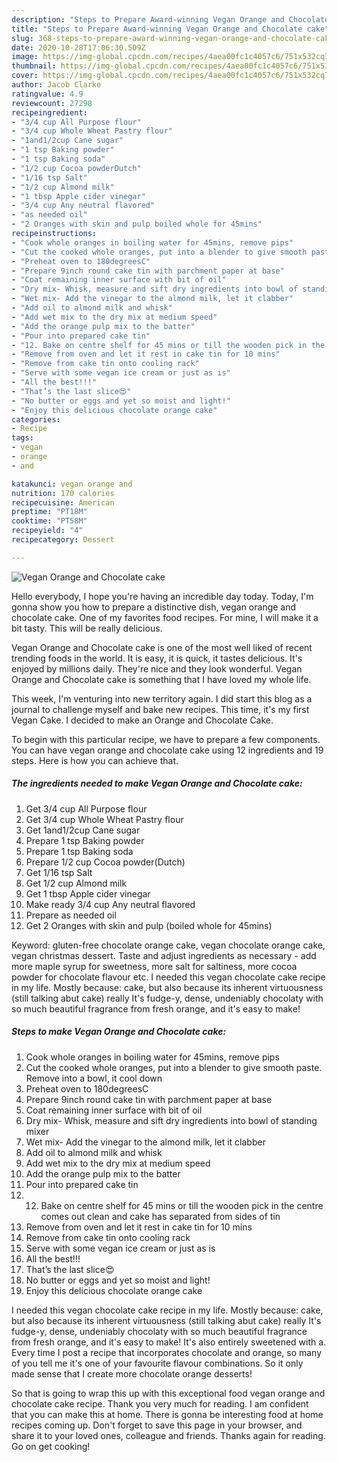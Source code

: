 ```yaml
---
description: "Steps to Prepare Award-winning Vegan Orange and Chocolate cake"
title: "Steps to Prepare Award-winning Vegan Orange and Chocolate cake"
slug: 368-steps-to-prepare-award-winning-vegan-orange-and-chocolate-cake
date: 2020-10-28T17:06:30.509Z
image: https://img-global.cpcdn.com/recipes/4aea00fc1c4057c6/751x532cq70/vegan-orange-and-chocolate-cake-recipe-main-photo.jpg
thumbnail: https://img-global.cpcdn.com/recipes/4aea00fc1c4057c6/751x532cq70/vegan-orange-and-chocolate-cake-recipe-main-photo.jpg
cover: https://img-global.cpcdn.com/recipes/4aea00fc1c4057c6/751x532cq70/vegan-orange-and-chocolate-cake-recipe-main-photo.jpg
author: Jacob Clarke
ratingvalue: 4.9
reviewcount: 27298
recipeingredient:
- "3/4 cup All Purpose flour"
- "3/4 cup Whole Wheat Pastry flour"
- "1and1/2cup Cane sugar"
- "1 tsp Baking powder"
- "1 tsp Baking soda"
- "1/2 cup Cocoa powderDutch"
- "1/16 tsp Salt"
- "1/2 cup Almond milk"
- "1 tbsp Apple cider vinegar"
- "3/4 cup Any neutral flavored"
- "as needed oil"
- "2 Oranges with skin and pulp boiled whole for 45mins"
recipeinstructions:
- "Cook whole oranges in boiling water for 45mins, remove pips"
- "Cut the cooked whole oranges, put into a blender to give smooth paste. Remove into a bowl, it cool down"
- "Preheat oven to 180degreesC"
- "Prepare 9inch round cake tin with parchment paper at base"
- "Coat remaining inner surface with bit of oil"
- "Dry mix- Whisk, measure and sift dry ingredients into bowl of standing mixer"
- "Wet mix- Add the vinegar to the almond milk, let it clabber"
- "Add oil to almond milk and whisk"
- "Add wet mix to the dry mix at medium speed"
- "Add the orange pulp mix to the batter"
- "Pour into prepared cake tin"
- "12. Bake on centre shelf for 45 mins or till the wooden pick in the centre comes out clean and cake has separated from sides of tin"
- "Remove from oven and let it rest in cake tin for 10 mins"
- "Remove from cake tin onto cooling rack"
- "Serve with some vegan ice cream or just as is"
- "All the best!!!"
- "That’s the last slice😍"
- "No butter or eggs and yet so moist and light!"
- "Enjoy this delicious chocolate orange cake"
categories:
- Recipe
tags:
- vegan
- orange
- and

katakunci: vegan orange and 
nutrition: 170 calories
recipecuisine: American
preptime: "PT18M"
cooktime: "PT58M"
recipeyield: "4"
recipecategory: Dessert

---
```



![Vegan Orange and Chocolate cake](https://img-global.cpcdn.com/recipes/4aea00fc1c4057c6/751x532cq70/vegan-orange-and-chocolate-cake-recipe-main-photo.jpg)

Hello everybody, I hope you're having an incredible day today. Today, I'm gonna show you how to prepare a distinctive dish, vegan orange and chocolate cake. One of my favorites food recipes. For mine, I will make it a bit tasty. This will be really delicious.

Vegan Orange and Chocolate cake is one of the most well liked of recent trending foods in the world. It is easy, it is quick, it tastes delicious. It's enjoyed by millions daily. They're nice and they look wonderful. Vegan Orange and Chocolate cake is something that I have loved my whole life.

This week, I&#39;m venturing into new territory again. I did start this blog as a journal to challenge myself and bake new recipes. This time, it&#39;s my first Vegan Cake. I decided to make an Orange and Chocolate Cake.


To begin with this particular recipe, we have to prepare a few components. You can have vegan orange and chocolate cake using 12 ingredients and 19 steps. Here is how you can achieve that.

<!--inarticleads1-->

##### The ingredients needed to make Vegan Orange and Chocolate cake:

1. Get 3/4 cup All Purpose flour
1. Get 3/4 cup Whole Wheat Pastry flour
1. Get 1and1/2cup Cane sugar
1. Prepare 1 tsp Baking powder
1. Prepare 1 tsp Baking soda
1. Prepare 1/2 cup Cocoa powder(Dutch)
1. Get 1/16 tsp Salt
1. Get 1/2 cup Almond milk
1. Get 1 tbsp Apple cider vinegar
1. Make ready 3/4 cup Any neutral flavored
1. Prepare as needed oil
1. Get 2 Oranges with skin and pulp (boiled whole for 45mins)


Keyword: gluten-free chocolate orange cake, vegan chocolate orange cake, vegan christmas dessert. Taste and adjust ingredients as necessary - add more maple syrup for sweetness, more salt for saltiness, more cocoa powder for chocolate flavour etc. I needed this vegan chocolate cake recipe in my life. Mostly because: cake, but also because its inherent virtuousness (still talking abut cake) really It&#39;s fudge-y, dense, undeniably chocolaty with so much beautiful fragrance from fresh orange, and it&#39;s easy to make! 

<!--inarticleads2-->

##### Steps to make Vegan Orange and Chocolate cake:

1. Cook whole oranges in boiling water for 45mins, remove pips
1. Cut the cooked whole oranges, put into a blender to give smooth paste. Remove into a bowl, it cool down
1. Preheat oven to 180degreesC
1. Prepare 9inch round cake tin with parchment paper at base
1. Coat remaining inner surface with bit of oil
1. Dry mix- Whisk, measure and sift dry ingredients into bowl of standing mixer
1. Wet mix- Add the vinegar to the almond milk, let it clabber
1. Add oil to almond milk and whisk
1. Add wet mix to the dry mix at medium speed
1. Add the orange pulp mix to the batter
1. Pour into prepared cake tin
1. 12. Bake on centre shelf for 45 mins or till the wooden pick in the centre comes out clean and cake has separated from sides of tin
1. Remove from oven and let it rest in cake tin for 10 mins
1. Remove from cake tin onto cooling rack
1. Serve with some vegan ice cream or just as is
1. All the best!!!
1. That’s the last slice😍
1. No butter or eggs and yet so moist and light!
1. Enjoy this delicious chocolate orange cake


I needed this vegan chocolate cake recipe in my life. Mostly because: cake, but also because its inherent virtuousness (still talking abut cake) really It&#39;s fudge-y, dense, undeniably chocolaty with so much beautiful fragrance from fresh orange, and it&#39;s easy to make! It&#39;s also entirely sweetened with a. Every time I post a recipe that incorporates chocolate and orange, so many of you tell me it&#39;s one of your favourite flavour combinations. So it only made sense that I create more chocolate orange desserts! 

So that is going to wrap this up with this exceptional food vegan orange and chocolate cake recipe. Thank you very much for reading. I am confident that you can make this at home. There is gonna be interesting food at home recipes coming up. Don't forget to save this page in your browser, and share it to your loved ones, colleague and friends. Thanks again for reading. Go on get cooking!
